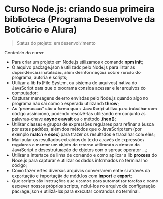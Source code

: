 # Curso Node.js: criando sua primeira biblioteca (Programa Desenvolve da Boticário e Alura)

> Status do projeto: em desenvolvimento

Conteúdo do curso:

* Para criar um projeto em Node.js utilizamos o comando **npm init**;
* O arquivo package.json é utilizado pelo Node.js para listar as dependências instaladas, além de informações sobre versão do programa, autoria e scripts;
* Utilizar a lib **fs** (File System, ou sistema de arquivos) nativa do JavaScript para que o programa consiga acessar e ler arquivos do computador;
* Capturar mensagens de erro enviadas pelo Node.js quando algo no programa não sai como o esperado utilizando **throw**;
* As “promessas” são a forma que o JavaScript utiliza para trabalhar com código assíncrono, podendo resolvê-las utilizando em conjunto as palavras-chave **async e await** ou o método **.then()**;
* Utilizar classes e grupos de expressões regulares para refinar a busca por estes padrões, além dos métodos que o JavaScript tem (por exemplo **match** e **exec**) para trazer os resultados e trabalhar com eles;
* Manipular os resultados extraídos do texto através de expressões regulares e montar um objeto de retorno utilizando a sintaxe do JavaScript e desestruturação de objetos com o spread operator **...**;
* Utilizar a interface de linha de comando e como aplicar a lib **process** do Node.js para capturar e utilizar os dados informados no terminal no código; 
* Como fazer estes diversos arquivos conversarem entre si através da exportação e importação de módulos com **import** e **export**;
* Que scripts são instruções que usamos para automatizar tarefas e como escrever nossos próprios scripts, incluí-los no arquivo de configuração package.json e utilizá-los para executar comandos no terminal.